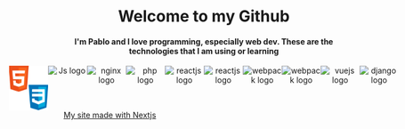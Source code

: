 <h1 style="text-align: center;"> Welcome to my Github </h1>
<h4 style="text-align: center;">I'm Pablo and I love programming, especially web dev. These are the technologies that I am using or learning</h4>
<div style="display: flex; justify-content: center;" align="center">
    <img src="./readme-img/css-course-css.png" alt="webpack logo" width="70" height="80">
    <img src="https://cdn2.iconfinder.com/data/icons/designer-skills/128/code-programming-javascript-software-develop-command-language-512.png" alt="Js logo" width="70" height="70">
    <img src="https://www.splunk.com/content/dam/splunk-blogs/images/2017/02/nginx-logo.png" alt="nginx logo" width="70" height="80">
    <img src="https://www.mindrops.com/images/nodejs-image.png" alt="php logo" width="70" height="70">
    <img src="https://s3.amazonaws.com/media-p.slid.es/uploads/jhabdas/images/969312/react-logo-1000-transparent.png" alt="reactjs logo" width="70" height="70">
    <img src="https://raw.githubusercontent.com/kristerkari/react-native-svg-transformer/HEAD/images/react-native-logo.png" alt="reactjs logo" width="70" height="70">
    <img src="https://cdn.freebiesupply.com/logos/large/2x/webpack-icon-logo-png-transparent.png" alt="webpack logo" width="70" height="70">
    <img src="https://stickker.net/wp-content/uploads/2016/01/flask.svg_.png-300x300.png" alt="webpack logo" width="70" height="70">
    <img src="https://proximitycr.com/wp-content/uploads/2018/11/1200px-Vue.js_Logo_2.svg_.png" alt="vuejs logo" width="70" height="70">
    <img src="https://icon-library.com/images/django-icon/django-icon-0.jpg" alt="django logo" width="70" height="70">
</div>
<a href="https://pcc.avocadosnetwork.com/" style="text-align: center;">My site made with Nextjs</a>
